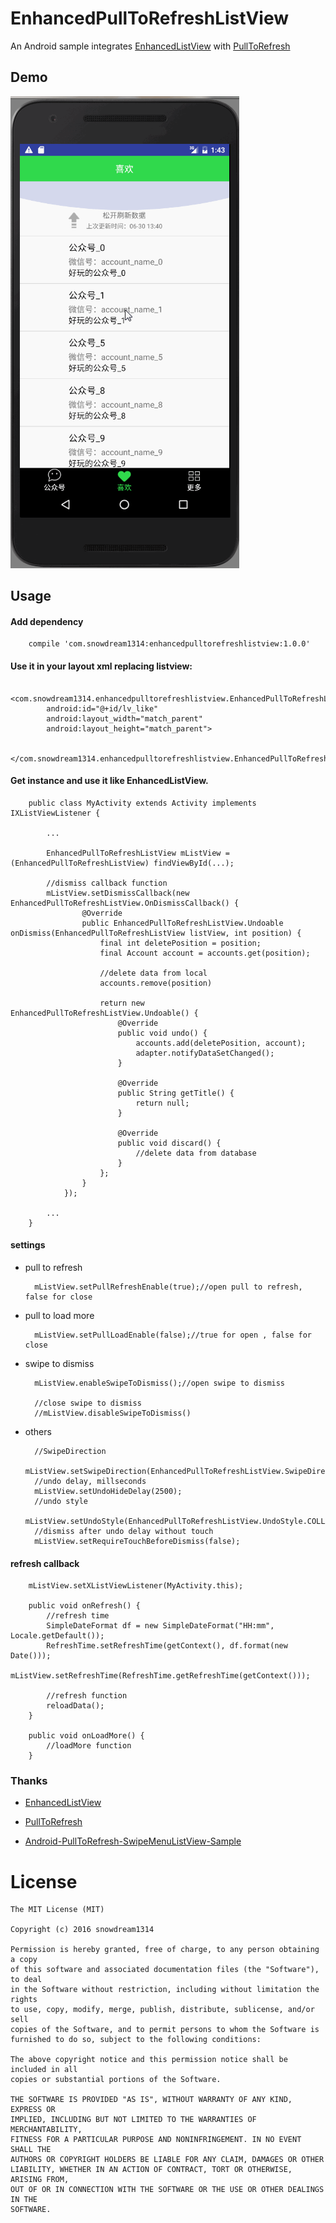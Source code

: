 # EnhancedPullToRefreshListView

An Android sample integrates [EnhancedListView](https://github.com/timroes/EnhancedListView) with [PullToRefresh](https://github.com/chrisbanes/Android-PullToRefresh)

## Demo

![demo](https://github.com/snowdream1314/EnhancedPullToRefreshListView/blob/master/demo.gif)

## Usage

#### Add dependency

        compile 'com.snowdream1314:enhancedpulltorefreshlistview:1.0.0'
        
#### Use it in your layout xml replacing listview:

        <com.snowdream1314.enhancedpulltorefreshlistview.EnhancedPullToRefreshListView
            android:id="@+id/lv_like"
            android:layout_width="match_parent"
            android:layout_height="match_parent">

        </com.snowdream1314.enhancedpulltorefreshlistview.EnhancedPullToRefreshListView>

#### Get instance and use it like EnhancedListView.

        public class MyActivity extends Activity implements IXListViewListener {
        
            ...

            EnhancedPullToRefreshListView mListView = (EnhancedPullToRefreshListView) findViewById(...);
            
            //dismiss callback function
            mListView.setDismissCallback(new EnhancedPullToRefreshListView.OnDismissCallback() {
                    @Override
                    public EnhancedPullToRefreshListView.Undoable onDismiss(EnhancedPullToRefreshListView listView, int position) {
                        final int deletePosition = position;
                        final Account account = accounts.get(position);
                        
                        //delete data from local
                        accounts.remove(position)

                        return new EnhancedPullToRefreshListView.Undoable() {
                            @Override
                            public void undo() {
                                accounts.add(deletePosition, account);
                                adapter.notifyDataSetChanged();
                            }

                            @Override
                            public String getTitle() {
                                return null;
                            }

                            @Override
                            public void discard() {
                                //delete data from database
                            }
                        };
                    }
                });
                
            ...
        }
            
#### settings

* pull to refresh       

        mListView.setPullRefreshEnable(true);//open pull to refresh, false for close 
        
* pull to load more

        mListView.setPullLoadEnable(false);//true for open , false for close 
        
* swipe to dismiss

        mListView.enableSwipeToDismiss();//open swipe to dismiss
        
        //close swipe to dismiss
        //mListView.disableSwipeToDismiss()

* others
        
        //SwipeDirection 
        mListView.setSwipeDirection(EnhancedPullToRefreshListView.SwipeDirection.BOTH);
        //undo delay, millseconds
        mListView.setUndoHideDelay(2500);
        //undo style
        mListView.setUndoStyle(EnhancedPullToRefreshListView.UndoStyle.COLLAPSED_POPUP);
        //dismiss after undo delay without touch
        mListView.setRequireTouchBeforeDismiss(false);
        
#### refresh callback

        mListView.setXListViewListener(MyActivity.this);
        
        public void onRefresh() {
            //refresh time
            SimpleDateFormat df = new SimpleDateFormat("HH:mm", Locale.getDefault());
            RefreshTime.setRefreshTime(getContext(), df.format(new Date()));
            mListView.setRefreshTime(RefreshTime.getRefreshTime(getContext()));
            
            //refresh function
            reloadData();
        }

        public void onLoadMore() {
            //loadMore function
        }
        
### Thanks

* [EnhancedListView](https://github.com/timroes/EnhancedListView)

* [PullToRefresh](https://github.com/chrisbanes/Android-PullToRefresh)

* [Android-PullToRefresh-SwipeMenuListView-Sample](https://github.com/licaomeng/Android-PullToRefresh-SwipeMenuListView-Sample)


License
=======

    The MIT License (MIT)

    Copyright (c) 2016 snowdream1314

	Permission is hereby granted, free of charge, to any person obtaining a copy
	of this software and associated documentation files (the "Software"), to deal
	in the Software without restriction, including without limitation the rights
	to use, copy, modify, merge, publish, distribute, sublicense, and/or sell
	copies of the Software, and to permit persons to whom the Software is
	furnished to do so, subject to the following conditions:
	
	The above copyright notice and this permission notice shall be included in all
	copies or substantial portions of the Software.

	THE SOFTWARE IS PROVIDED "AS IS", WITHOUT WARRANTY OF ANY KIND, EXPRESS OR
	IMPLIED, INCLUDING BUT NOT LIMITED TO THE WARRANTIES OF MERCHANTABILITY,
	FITNESS FOR A PARTICULAR PURPOSE AND NONINFRINGEMENT. IN NO EVENT SHALL THE
	AUTHORS OR COPYRIGHT HOLDERS BE LIABLE FOR ANY CLAIM, DAMAGES OR OTHER
	LIABILITY, WHETHER IN AN ACTION OF CONTRACT, TORT OR OTHERWISE, ARISING FROM,
	OUT OF OR IN CONNECTION WITH THE SOFTWARE OR THE USE OR OTHER DEALINGS IN THE
	SOFTWARE.


            
